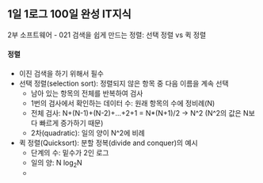 ## 1일 1로그 100일 완성 IT지식

2부 소프트웨어 - 021 검색을 쉽게 만드는 정렬: 선택 정렬 vs 퀵 정렬

#### 정렬

- 이진 검색을 하기 위해서 필수
- 선택 정렬(selection sort): 정렬되지 않은 항목 중 다음 이름을 계속 선택
  - 남아 있는 항목의 전체를 반복하여 검사
  - 1번의 검사에서 확인하는 데이터 수: 원래 항목의 수에 정비례(N)
  - 전체 검사: N+(N-1)+(N-2)+...+2+1 = N*(N+1)/2 -> N^2 (N^2의 값은 N보다 빠르게 증가하기 때문)
  - 2차(quadratic): 일의 양이 N^2에 비례
- 퀵 정렬(Quicksort): 분할 정복(divide and conquer)의 예시
  - 단계의 수: 밑수가 2인 로그
  - 일의 양: N log<sub>2</sub>N
  - 
